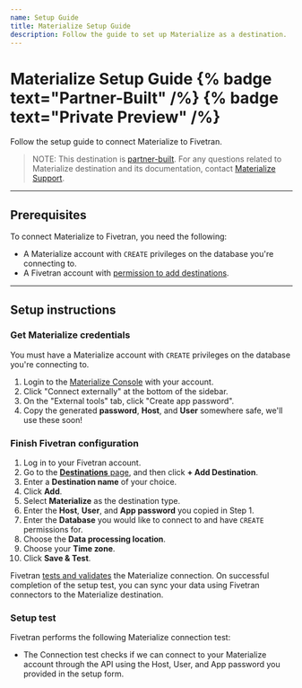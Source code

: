 ```yaml
---
name: Setup Guide
title: Materialize Setup Guide
description: Follow the guide to set up Materialize as a destination.
---
```


# Materialize Setup Guide {% badge text="Partner-Built" /%} {% badge text="Private Preview" /%}

Follow the setup guide to connect Materialize to Fivetran.

> NOTE: This destination is [partner-built](/docs/partner-built-program). For any questions related to Materialize destination and its documentation, contact [Materialize Support](mailto:support@materialize.com).

---

## Prerequisites

To connect Materialize to Fivetran, you need the following:

- A Materialize account with `CREATE` privileges on the database you're connecting to.
- A Fivetran account with [permission to add destinations](/docs/using-fivetran/fivetran-dashboard/account-management/role-based-access-control#legacyandnewrbacmodel).

---

## Setup instructions

### <span class="step-item"> Get Materialize credentials </span> 

You must have a Materialize account with `CREATE` privileges on the database you're connecting to.

1. Login to the [Materialize Console](https://console.materialize.com) with your account.
2. Click "Connect externally" at the bottom of the sidebar.
3. On the "External tools" tab, click "Create app password". 
4. Copy the generated **password**, **Host**, and **User** somewhere safe, we'll use these soon!

### <span class="step-item">Finish Fivetran configuration </span>

1. Log in to your Fivetran account.
2. Go to the [**Destinations** page](https://fivetran.com/dashboard/destinations), and then click **+ Add Destination**.
3. Enter a **Destination name** of your choice.
4. Click **Add**.
5. Select **Materialize** as the destination type.
6. Enter the **Host**, **User**, and **App password** you copied in Step 1.
7. Enter the **Database** you would like to connect to and have `CREATE` permissions for.
7. Choose the **Data processing location**.
8. Choose your **Time zone**.
9. Click **Save & Test**.

Fivetran [tests and validates](/docs/destinations/materialize/setup-guide#setuptest) the Materialize connection. On successful completion of the setup test, you can sync your data using Fivetran connectors to the Materialize destination.

### Setup test

Fivetran performs the following Materialize connection test:

- The Connection test checks if we can connect to your Materialize account through the API using the Host, User, and App password you provided in the setup form.

